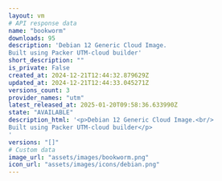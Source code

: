```yaml
---
layout: vm
# API response data
name: "bookworm"
downloads: 95
description: 'Debian 12 Generic Cloud Image. 
Built using Packer UTM-cloud builder'
short_description: ""
is_private: False
created_at: 2024-12-21T12:44:32.879629Z
updated_at: 2024-12-21T12:44:33.045271Z
versions_count: 3
provider_names: "utm"
latest_released_at: 2025-01-20T09:58:36.633990Z
state: "AVAILABLE"
description_html: '<p>Debian 12 Generic Cloud Image.<br/>
Built using Packer UTM-cloud builder</p>
'
versions: "[]"
# Custom data
image_url: "assets/images/bookworm.png"
icon_url: "assets/images/icons/debian.png"
---
```

